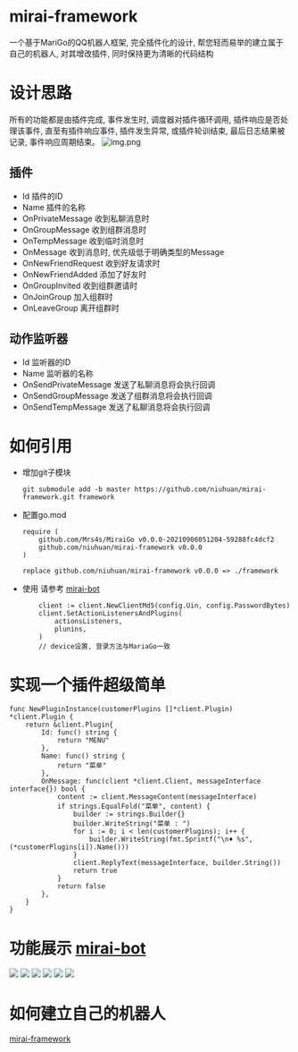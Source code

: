 mirai-framework
=====
一个基于MariGo的QQ机器人框架, 完全插件化的设计, 帮您轻而易举的建立属于自己的机器人, 对其增改插件, 同时保持更为清晰的代码结构

# 设计思路

所有的功能都是由插件完成, 事件发生时, 调度器对插件循环调用, 插件响应是否处理该事件, 直至有插件响应事件, 插件发生异常, 或插件轮训结束, 最后日志结果被记录, 事件响应周期结束。
![img.png](images/invoke.png)

## 插件

- Id 插件的ID
- Name 插件的名称
- OnPrivateMessage 收到私聊消息时
- OnGroupMessage 收到组群消息时
- OnTempMessage 收到临时消息时
- OnMessage 收到消息时, 优先级低于明确类型的Message
- OnNewFriendRequest 收到好友请求时
- OnNewFriendAdded 添加了好友时
- OnGroupInvited 收到组群邀请时
- OnJoinGroup 加入组群时
- OnLeaveGroup 离开组群时

## 动作监听器

- Id 监听器的ID
- Name 监听器的名称
- OnSendPrivateMessage 发送了私聊消息将会执行回调
- OnSendGroupMessage 发送了组群消息将会执行回调
- OnSendTempMessage 发送了私聊消息将会执行回调

# 如何引用

- 增加git子模块
    ```shell
    git submodule add -b master https://github.com/niuhuan/mirai-framework.git framework
    ```

- 配置go.mod
    ```
    require (
        github.com/Mrs4s/MiraiGo v0.0.0-20210906051204-59288fc4dcf2
        github.com/niuhuan/mirai-framework v0.0.0
    )
    
    replace github.com/niuhuan/mirai-framework v0.0.0 => ./framework
    
    ```

- 使用 请参考 [mirai-bot](https://github.com/niuhuan/mirai-bot)
    ```
        client := client.NewClientMd5(config.Uin, config.PasswordBytes)
        client.SetActionListenersAndPlugins(
            actionsListeners,
            plunins,
        )
        // device设置, 登录方法与MariaGo一致 
    ```


# 实现一个插件超级简单
```
func NewPluginInstance(customerPlugins []*client.Plugin) *client.Plugin {
	return &client.Plugin{
		Id: func() string {
			return "MENU"
		},
		Name: func() string {
			return "菜单"
		},
		OnMessage: func(client *client.Client, messageInterface interface{}) bool {
			content := client.MessageContent(messageInterface)
			if strings.EqualFold("菜单", content) {
				builder := strings.Builder{}
				builder.WriteString("菜单 : ")
				for i := 0; i < len(customerPlugins); i++ {
					builder.WriteString(fmt.Sprintf("\n♦️ %s", (*customerPlugins[i]).Name()))
				}
				client.ReplyText(messageInterface, builder.String())
				return true
			}
			return false
		},
	}
}
```

# 功能展示  [mirai-bot](https://github.com/niuhuan/mirai-bot)

![](images/plugin01.jpg)
![](images/plugin02.jpg)
![](images/plugin03.jpg)
![](images/plugin04.jpg)
![](images/plugin05.jpg)
![](images/plugin06.jpg)

# 如何建立自己的机器人
[mirai-framework](https://github.com/niuhuan/mirai-framework)
